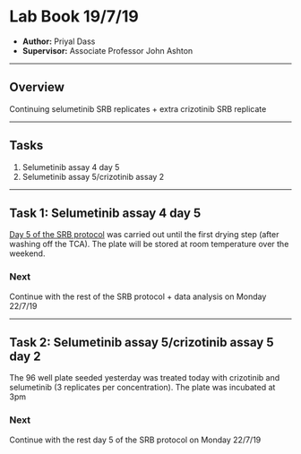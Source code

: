 # Lab Book 19/7/19
- **Author:** Priyal Dass
- **Supervisor:** Associate Professor John Ashton
------------------------------------------------------------------
## Overview

Continuing selumetinib SRB replicates + extra crizotinib SRB replicate

------------------------------------------------------------------
## Tasks

1. Selumetinib assay 4 day 5
2. Selumetinib assay 5/crizotinib assay 2

------------------------------------------------------------------
## Task 1: Selumetinib assay 4 day 5

[Day 5 of the SRB protocol](../Protocols/SRB_Cytotoxicity_assay.md) was carried out until the first drying step (after washing off the TCA). The plate will be stored at room temperature over the weekend.

### Next
Continue with the rest of the SRB protocol + data analysis on Monday 22/7/19

------------------------------------------------------------------
## Task 2: Selumetinib assay 5/crizotinib assay 5 day 2

The 96 well plate seeded yesterday was treated today with crizotinib and selumetinib (3 replicates per concentration). The plate was incubated at 3pm

### Next
Continue with the rest day 5 of the SRB protocol on Monday 22/7/19

